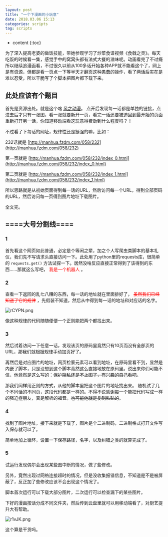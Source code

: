 ```yaml
---
layout: post
title: "一个下漫画的小玩意"
date: 2018.03.06 15:13
categories: scripts
tag: scripts
---
```

* content
{:toc}

为了深入提高老婆的做饭技能，带她参观学习了炒菜食谱视频《食戟之灵》。每天吃饭的时候看一集，感觉手中的窝窝头都有法式大餐的滋味呢。动画看完了不过瘾所以继续追漫画看，不过很久以前从100多话开始各种APP就不能看这个了，网上是有资源，但都是看一页点一下等半天才翻页这种愚蠢的操作，看了两话后实在是难以忍受，所以干脆写了个脚本把图片都下载下来。

## 此处应该有个题目

首先是资源出处。就是这个咯 [风之动漫](http://manhua.fzdm.com/058/)。
点开后发现每一话都是单独的链接，点进去后才只有一张图，看一张就要新开一页，看完一话还要被迫回到最开始的页面重新打开另一话，你知道移动端看这玩意得费劲到什么程度吗？！

不过看了下每话的网址，规律性还是挺强的嘛，比如：

232话就是 [http://manhua.fzdm.com/058/232](http://manhua.fzdm.com/058/232)

第一页就是 [http://manhua.fzdm.com/058/232/index_0.html](http://manhua.fzdm.com/058/232/index_0.html)

第二页就是 [http://manhua.fzdm.com/058/232/index_1.html](http://manhua.fzdm.com/058/232/index_1.html)

所以思路就是从初始页面得到每一话的URL，然后访问每一个URL，得到全部页码的URL，然后访问每一页得到图片地址下载图片。

全文完。

## ====大号分割线====

### 1

首先看这个网页如此普通，必定是个等闲之辈，加之个人写爬虫类脚本的基本礼仪，我们先不写请求头直接访问一下。此处用了python里的requests库，很简单的 `requests.get()` 方法试探一下。居然没啥反应直接正常得到了该得到的东西……那就这么写吧， <font color=#ff0000>我是一个机器人</font> 。

### 2

查看一下返回的乱七八糟的东西，每一话的地址就在里面排好了， <font color=#FF0000><del>虽然我们已经知道了它的规律</del></font> ，先假装不知道，然后从中得到每一话的地址和对应话的名字。

![rCYPN.png](https://s1.ax2x.com/2018/03/06/rCYPN.png)

像这种规律的代码随随便便一个正则能把两个都找出来。

### 3

然后试着访问一下任意一话，发现该页的原码里竟然只有10页而没有全部页的URL，那我们就根据规律手动加页好了。

再然后是对应图片的地址，网页检察元素可以看到地址，在原码里看不到，显然是内嵌了脚本，只是没想到这个脚本竟然这么直接地放在原码里。说出来你们可能不信，他竟然是这么写的：<del>保护隐私还是不上图了，有兴趣的自己看吧</del>。

那我们同样用正则的方式，从他的脚本里把这个图片的地址找出来。
随机试了几个不同话的不同页，这段代码都是一样的。不得不说感谢每一个能把代码写成一样的强迫症朋友，真是解析的福音。<del>也可能他就是复制粘贴的</del>。

### 4

找到了图片地址，接下来就是下载了，图片是个二进制码，二进制格式打开文件写入保存就可以了。

简单地加上循环，设置一下保存路径，名字，以及纠错之类的就算完成了。

### 5

试运行发现偶尔会出现某些图中断的情况，做了些修改。

另外，竟然出现过网络连接超时的情况，但是没收集报错信息，不知道是不是被屏蔽了，反正加了些修改应该不会出现这个情况了。

脚本首次运行可以下载大部分图片，二次运行可以检查漏下的某些图片。

下好的漫画按话分成不同文件夹，然后传到云盘里就可以用移动端看了，对厨艺提升大有帮助。

![r1vJK.png](https://s1.ax2x.com/2018/03/06/r1vJK.png)

这个算是干货吗。